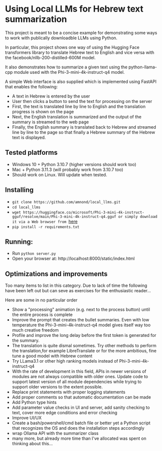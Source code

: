 # Using Local LLMs for Hebrew text summarization

This project is meant to be a concise example for demonstrating some ways to work with publically downloadble LLMs using Python.

In particular, this project shows one way of using the Hugging Face transformers library to translate Hebrew text to English and vice versa
with the facebook/nllb-200-distilled-600M model.

It also demonstrates how to summarize a given text using the python-llama-cpp module used with the Phi-3-mini-4k-instruct-q4 model.

A simple Web interface is also supplied which is implemented using FastAPI that enables the following:
* A text in Hebrew is entered by the user
* User then clicks a button to send the text for processing on the server
* First, the text is translated line by line to English and the translation progress is shown on the page
* Next, the English translation is summarized and the output of the summary is streamed to the web page
* Finally, the English summary is translated back to Hebrew and streamed line by line to the page so that finally a Hebrew summary of the Hebrew text is displayed.

## Tested platforms
* Windows 10 + Python 3.10.7 (higher versions should work too)
* Mac + Python 3.11.3 (will probably work from 3.10.7 too)
* Should work on Linux. Will update when tested.

## Installing
* ```git clone https://github.com/amnond/local_llms.git```
* ```cd local_llms```
* ```wget https://huggingface.co/microsoft/Phi-3-mini-4k-instruct-gguf/resolve/main/Phi-3-mini-4k-instruct-q4.gguf or simply download it via a Web browser from ```[here](https://huggingface.co/microsoft/Phi-3-mini-4k-instruct-gguf/blob/main/Phi-3-mini-4k-instruct-q4.gguf) 
* ```pip install -r requirements.txt```

## Running:
* Run ```python server.py```
* Open your browser at: http://localhost:8000/static/index.html


## Optimizations and improvements
Too many items to list in this category. Due to lack of time the following have been left out but
can seve as exercises for the enthusiastic reader...

Here are some in no particular order

* Show a "processing" animation (e.g. next to the process button) until the entire process is complete
* Improve the prompt that creates the bullet summaries. Even with low temperature the Phi-3-mini-4k-instruct-q4 model gives itself way too much creative freedom
* Profile and improve the long delay before the first token is generated for the summary. 
* The translation is quite dismal sometimes. Try other methods to perform the translation,for example LibreTranslate or for the more ambitious, fine tune a good model with Hebrew content
* Try LLama3.1 or other high ranking models instead of Phi-3-mini-4k-instruct-q4
* With the rate of development in this field, APIs in newer versions of modules are not always compatible with older ones. Update code to support latest version of all module dependencies
  while trying to support older versions to the extent possible.
* Replace print statements with proper logging statements
* Add proper comments so that automatic documentation can be made
* Add Python type hints
* Add parameter value checks in UI and server, add sanity checking to text, cover more edge conditions and error checking
* Improve UI/UX
* Create a bash/powershell/cmd batch file or better yet a Python script that recognizes the OS and does the installation steps accordingly
* wrap Ollama API with the summarizer class
* many more, but already more time than I've allocated was spent on thinking about this...
